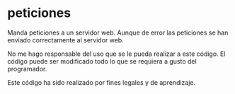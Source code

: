 # peticiones
Manda peticiones a un servidor web.
Aunque de error las peticiones se han enviado correctamente al servidor web.

No me hago responsable del uso que se le pueda realizar a este código.
El código puede ser modificado todo lo que se requiera a gusto del programador.

Este código ha sido realizado por fines legales y de aprendizaje.
